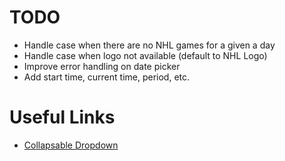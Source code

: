 # TODO
 - Handle case when there are no NHL games for a given a day
 - Handle case when logo not available (default to NHL Logo)
 - Improve error handling on date picker
 - Add start time, current time, period, etc.

# Useful Links
- [Collapsable Dropdown](https://v4-alpha.getbootstrap.com/components/collapse/#example)
